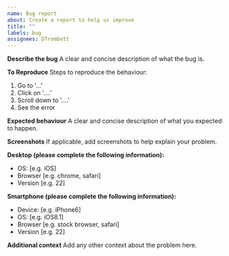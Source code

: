 ```yaml
---
name: Bug report
about: Create a report to help us improve
title: ""
labels: bug
assignees: DTrombett
---
```


**Describe the bug** A clear and concise description of what the bug is.

**To Reproduce** Steps to reproduce the behaviour:

1. Go to '...'
2. Click on '....'
3. Scroll down to '....'
4. See the error

**Expected behaviour** A clear and concise description of what you expected to happen.

**Screenshots** If applicable, add screenshots to help explain your problem.

**Desktop (please complete the following information):**

- OS: [e.g. iOS]
- Browser [e.g. chrome, safari]
- Version [e.g. 22]

**Smartphone (please complete the following information):**

- Device: [e.g. iPhone6]
- OS: [e.g. iOS8.1]
- Browser [e.g. stock browser, safari]
- Version [e.g. 22]

**Additional context** Add any other context about the problem here.
